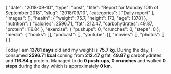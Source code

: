 {
    "date": "2018-09-10",
    "type": "post",
    "title": "Report for Monday 10th of September 2018",
    "slug": "2018\/09\/10",
    "categories": [
        "Daily report"
    ],
    "images": [],
    "health": {
        "weight": 75.7,
        "height": 173,
        "age": 13781
    },
    "nutrition": {
        "calories": 2596.71,
        "fat": 212.47,
        "carbohydrates": 49.87,
        "protein": 116.84
    },
    "exercise": {
        "pushups": 0,
        "crunches": 0,
        "steps": 0
    },
    "media": {
        "books": [],
        "podcast": [],
        "youtube": [],
        "movies": [],
        "photos": []
    }
}

Today I am <strong>13781 days</strong> old and my weight is <strong>75.7 kg</strong>. During the day, I consumed <strong>2596.71 kcal</strong> coming from <strong>212.47 g</strong> fat, <strong>49.87 g</strong> carbohydrates and <strong>116.84 g</strong> protein. Managed to do <strong>0 push-ups</strong>, <strong>0 crunches</strong> and walked <strong>0 steps</strong> during the day which is approximately <strong>0 km</strong>.